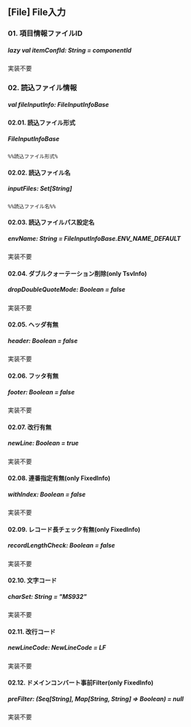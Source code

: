 ## [File] File入力

### 01. 項目情報ファイルID
##### lazy val itemConfId: String = componentId

実装不要

### 02. 読込ファイル情報
##### val fileInputInfo: FileInputInfoBase

#### 02.01. 読込ファイル形式
##### FileInputInfoBase

    %%読込ファイル形式%

#### 02.02. 読込ファイル名
##### inputFiles: Set[String]

    %%読込ファイル名%%

#### 02.03. 読込ファイルパス設定名
##### envName: String = FileInputInfoBase.ENV\_NAME\_DEFAULT

実装不要

#### 02.04. ダブルクォーテーション削除(only TsvInfo)
##### dropDoubleQuoteMode: Boolean = false

実装不要

#### 02.05. ヘッダ有無
##### header: Boolean = false

実装不要

#### 02.06. フッタ有無
##### footer: Boolean = false

実装不要

#### 02.07. 改行有無
##### newLine: Boolean = true

実装不要

#### 02.08. 連番指定有無(only FixedInfo)
##### withIndex: Boolean = false

実装不要

#### 02.09. レコード長チェック有無(only FixedInfo)
##### recordLengthCheck: Boolean = false

実装不要

#### 02.10. 文字コード
##### charSet: String = "MS932"

実装不要

#### 02.11. 改行コード
##### newLineCode: NewLineCode = LF

実装不要

#### 02.12. ドメインコンバート事前Filter(only FixedInfo)
##### preFilter: (Seq[String], Map[String, String] => Boolean) = null

実装不要

